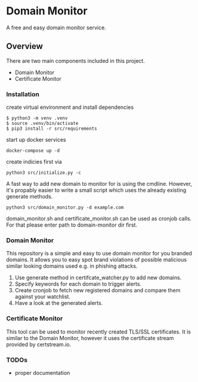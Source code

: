 # Domain Monitor
A free and easy domain monitor service.

## Overview
There are two main components included in this project.
- Domain Monitor
- Certificate Monitor

### Installation
create virtual environment and install dependencies
```
$ python3 -m venv .venv
$ source .venv/bin/activate
$ pip3 install -r src/requirements
```

start up docker services
```
docker-compose up -d
```

create indicies first via
```
python3 src/initialize.py -c
```

A fast way to add new domain to monitor for is using the cmdline. However, it's propably easier to write a small script which uses the already existing generate methods.
```
python3 src/domain_monitor.py -d example.com
```

domain_monitor.sh and certificate_monitor.sh can be used as cronjob calls. For that please enter path to domain-monitor dir first.

### Domain Monitor
This repository is a simple and easy to use domain monitor for you branded domains.
It allows you to easy spot brand violations of possible malicious similar looking domains used e.g. in phishing attacks.
1. Use generate method in certifcate_watcher.py to add new domains.
2. Specify keywords for each domain to trigger alerts.
3. Create cronjob to fetch new registered domains and compare them against your watchlist.
4. Have a look at the generated alerts.



### Certificate Monitor
This tool can be used to monitor recently created TLS/SSL certificates.
It is similar to the Domain Monitor, however it uses the certificate stream provided by certstream.io.

### TODOs
- proper documentation
